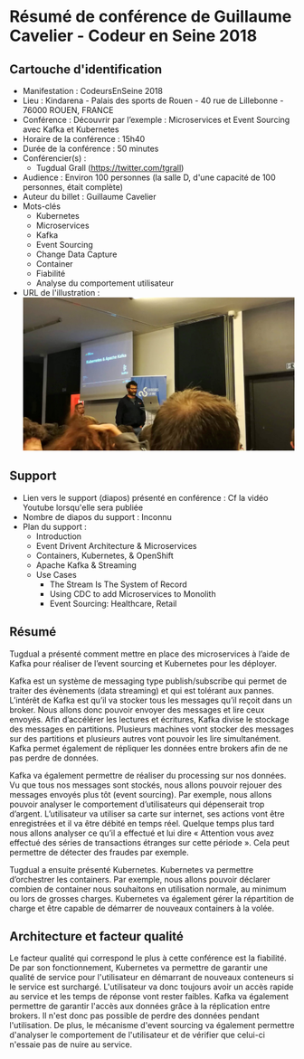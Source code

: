 # Résumé de conférence de Guillaume Cavelier - Codeur en Seine 2018

## Cartouche d'identification

 - Manifestation : CodeursEnSeine 2018
 - Lieu : Kindarena - Palais des sports de Rouen - 40 rue de Lillebonne - 76000 ROUEN, FRANCE 
 - Conférence : Découvrir par l’exemple : Microservices et Event Sourcing avec Kafka et Kubernetes 
 - Horaire de la conférence : 15h40
 - Durée de la conférence : 50 minutes
 - Conférencier(s) :
   - Tugdual Grall (https://twitter.com/tgrall)
 - Audience : Environ 100 personnes (la salle D, d'une capacité de 100 personnes, était complète)
 - Auteur du billet : Guillaume Cavelier
 - Mots-clés
   - Kubernetes
   - Microservices
   - Kafka
   - Event Sourcing
   - Change Data Capture
   - Container
   - Fiabilité
   - Analyse du comportement utilisateur
 - URL de l'illustration : ![Avant le début de la conférence..., Photo par Guillaume Cavelier](IMG_20181122_154029.jpg)

## Support
 - Lien vers le support (diapos) présenté en conférence : Cf la vidéo Youtube lorsqu'elle sera publiée
 - Nombre de diapos du support : Inconnu
 - Plan du support : 
   - Introduction
   - Event Drivent Architecture & Microservices
   - Containers, Kubernetes, & OpenShift
   - Apache Kafka & Streaming
   - Use Cases
      - The Stream Is The System of Record
      - Using CDC to add Microservices to Monolith
      - Event Sourcing: Healthcare, Retail

## Résumé
Tugdual a présenté comment mettre en place des microservices à l’aide de Kafka pour réaliser de l’event sourcing et Kubernetes pour les déployer. 

Kafka est un système de messaging type publish/subscribe qui permet de traiter des évènements (data streaming) et qui est tolérant aux pannes. L’intérêt de Kafka est qu’il va stocker tous les messages qu’il reçoit dans un broker. Nous allons donc pouvoir envoyer des messages et lire ceux envoyés. Afin d’accélérer les lectures et écritures, Kafka divise le stockage des messages en partitions. Plusieurs machines vont stocker des messages sur des partitions et plusieurs autres vont pouvoir les lire simultanément. Kafka permet également de répliquer les données entre brokers afin de ne pas perdre de données.

Kafka va également permettre de réaliser du processing sur nos données. Vu que tous nos messages sont stockés, nous allons pouvoir rejouer des messages envoyés plus tôt (event sourcing). Par exemple, nous allons pouvoir analyser le comportement d’utilisateurs qui dépenserait trop d’argent. L’utilisateur va utiliser sa carte sur internet, ses actions vont être enregistrées et il va être débité en temps réel. Quelque temps plus tard nous allons analyser ce qu’il a effectué et lui dire « Attention vous avez effectué des séries de transactions étranges sur cette période ». Cela peut permettre de détecter des fraudes par exemple. 

Tugdual a ensuite présenté Kubernetes. Kubernetes va permettre d’orchestrer les containers. Par exemple, nous allons pouvoir déclarer combien de container nous souhaitons en utilisation normale, au minimum ou lors de grosses charges. Kubernetes va également gérer la répartition de charge et être capable de démarrer de nouveaux containers à la volée.



## Architecture et facteur qualité
Le facteur qualité qui correspond le plus à cette conférence est la fiabilité. De par son fonctionnement, Kubernetes va permettre de garantir une qualité de service pour l'utilisateur en démarrant de nouveaux conteneurs si le service est surchargé. L'utilisateur va donc toujours avoir un accès rapide au service et les temps de réponse vont rester faibles. Kafka va également permettre de garantir l'accès aux données grâce à la réplication entre brokers. Il n'est donc pas possible de perdre des données pendant l'utilisation. De plus, le mécanisme d'event sourcing va également permettre d'analyser le comportement de l'utilisateur et de vérifier que celui-ci n'essaie pas de nuire au service.
